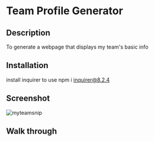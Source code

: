 # Team Profile Generator

## Description
To generate a webpage that displays my team's basic info

## Installation
install inquirer to use npm i inquirer@8.2.4

## Screenshot
![myteamsnip](https://user-images.githubusercontent.com/111473151/222039757-2e0c5a80-0f15-498a-82ba-ee04a5d0ffc3.PNG)

## Walk through


